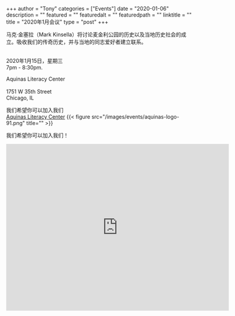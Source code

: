 
+++
author = "Tony"
categories = ["Events"]
date = "2020-01-06"
description = ""
featured = ""
featuredalt = ""
featuredpath = ""
linktitle = ""
title = "2020年1月会议"
type = "post"
+++

马克·金塞拉（Mark Kinsella）将讨论麦金利公园的历史以及当地历史社会的成立。吸收我们的传奇历史，并与当地的同志爱好者建立联系。

</br>2020年1月15日，星期三
</br>7pm - 8:30pm. </br>

Aquinas Literacy Center<br/>  
1751 W 35th Street<br/> 
Chicago, IL <br/> 

我们希望你可以加入我们  
<a href="http://aquinasliteracycenter.org/"> Aquinas Literacy Center</a>
{{< figure src="/images/events/aquinas-logo-91.png" title="" >}}

我们希望你可以加入我们！

<iframe src="https://www.google.com/maps/embed?pb=!1m14!1m8!1m3!1d11891.643657303086!2d-87.6700362!3d41.8302164!3m2!1i1024!2i768!4f13.1!3m3!1m2!1s0x0%3A0xf41b156f810bbed5!2sAquinas%20Literacy%20Center!5e0!3m2!1sen!2sus!4v1578756874576!5m2!1sen!2sus" width="600" height="450" frameborder="0" style="border:0;" allowfullscreen=""></iframe>
<br/>
<br/>
